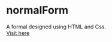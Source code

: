 # normalForm
A formal designed using HTML and Css.
<br>
<a href="https://mrinnnmoy.github.io/normalForm/">Visit here</a>
